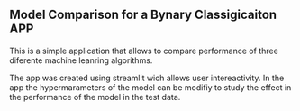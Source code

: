 ## Model Comparison for a Bynary Classigicaiton APP
This is a simple application that allows to compare performance of three diferente machine leanring algorithms.

The app was created using streamlit wich allows user intereactivity. In the app the hypermarameters of the model can be modifiy to study the effect in the performance of the model in the test data.